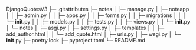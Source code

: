 DjangoQuotesV3
├─ .gitattributes
├─ notes
│ ├─ manage.py
│ ├─ noteapp
│ │ ├─ admin.py
│ │ ├─ apps.py
│ │ ├─ forms.py
│ │ ├─ migrations
│ │ │ └─ **init**.py
│ │ ├─ models.py
│ │ ├─ tests.py
│ │ ├─ views.py
│ │ └─ **init**.py
│ └─ notes
│ ├─ asgi.py
│ ├─ settings.py
│ ├─ templates
│ │ ├─ add_author.html
│ │ └─ add_quote.html
│ ├─ urls.py
│ ├─ wsgi.py
│ └─ **init**.py
├─ poetry.lock
├─ pyproject.toml
└─ README.md
